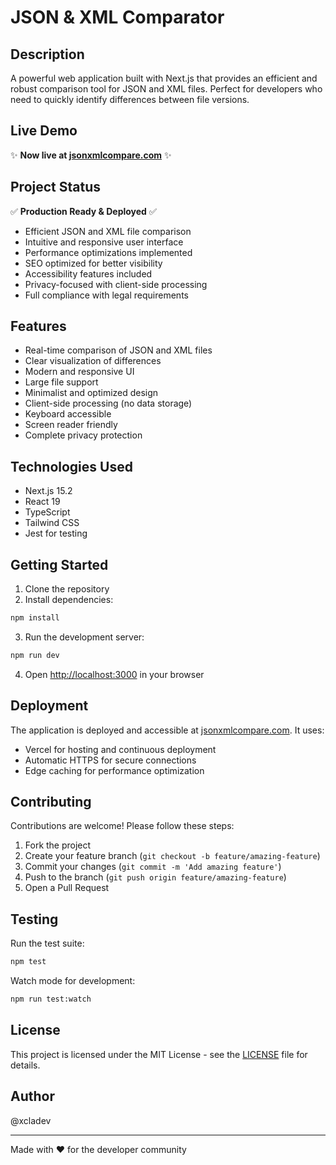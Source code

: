 # JSON & XML Comparator

## Description

A powerful web application built with Next.js that provides an efficient and robust comparison tool for JSON and XML files. Perfect for developers who need to quickly identify differences between file versions.

## Live Demo

✨ **Now live at [jsonxmlcompare.com](https://jsonxmlcompare.com)** ✨

## Project Status

✅ **Production Ready & Deployed** ✅

- Efficient JSON and XML file comparison
- Intuitive and responsive user interface
- Performance optimizations implemented
- SEO optimized for better visibility
- Accessibility features included
- Privacy-focused with client-side processing
- Full compliance with legal requirements

## Features

- Real-time comparison of JSON and XML files
- Clear visualization of differences
- Modern and responsive UI
- Large file support
- Minimalist and optimized design
- Client-side processing (no data storage)
- Keyboard accessible
- Screen reader friendly
- Complete privacy protection

## Technologies Used

- Next.js 15.2
- React 19
- TypeScript
- Tailwind CSS
- Jest for testing

## Getting Started

1. Clone the repository
2. Install dependencies:

```bash
npm install
```

3. Run the development server:

```bash
npm run dev
```

4. Open [http://localhost:3000](http://localhost:3000) in your browser

## Deployment

The application is deployed and accessible at [jsonxmlcompare.com](https://jsonxmlcompare.com). It uses:

- Vercel for hosting and continuous deployment
- Automatic HTTPS for secure connections
- Edge caching for performance optimization

## Contributing

Contributions are welcome! Please follow these steps:

1. Fork the project
2. Create your feature branch (`git checkout -b feature/amazing-feature`)
3. Commit your changes (`git commit -m 'Add amazing feature'`)
4. Push to the branch (`git push origin feature/amazing-feature`)
5. Open a Pull Request

## Testing

Run the test suite:

```bash
npm test
```

Watch mode for development:

```bash
npm run test:watch
```

## License

This project is licensed under the MIT License - see the [LICENSE](LICENSE) file for details.

## Author

@xcladev

---

Made with ❤️ for the developer community
